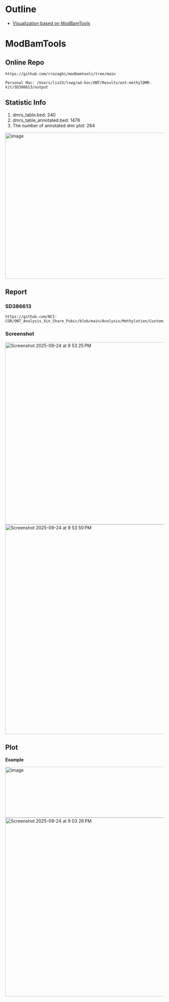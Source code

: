 # Outline
- [Visualization based on ModBamTools](#ModBamTools)
# ModBamTools
## Online Repo
```
https://github.com/rrazaghi/modbamtools/tree/main

Personal Mac: /Users/lix33/lxwg/ad-hoc/ONT/Results/ont-methylDMR-kit/SD386613/output
```
## Statistic Info
1. dmrs_table.bed: 240
2. dmrs_table_annotated.bed: 1476
3. The number of annotated dmr plot: 264

<img width="1277" height="463" alt="image" src="https://github.com/user-attachments/assets/60d873aa-acd0-4083-869a-39c740b4c98c" />

## Report
### SD386613
```
https://github.com/NCI-CGR/ONT_Analysis_Xin_Share_Pubic/blob/main/Analysis/Methylation/CustomizedScript/Attachment/dmr_summary_report.html
```
### Screenshot
<img width="1211" height="577" alt="Screenshot 2025-09-24 at 9 53 25 PM" src="https://github.com/user-attachments/assets/d9433f6f-9368-441c-aebe-cb7715ef4648" />

<img width="1187" height="665" alt="Screenshot 2025-09-24 at 9 53 50 PM" src="https://github.com/user-attachments/assets/3c92dbd3-0287-4645-aac5-77ff209bf714" />


## Plot
**Example**

<img width="936" height="161" alt="image" src="https://github.com/user-attachments/assets/afc111cb-6971-4239-ad0f-37ec280f973b" />

<img width="1026" height="567" alt="Screenshot 2025-09-24 at 9 03 26 PM" src="https://github.com/user-attachments/assets/a77dfdca-4478-4c78-94f3-223394b4ec58" />


